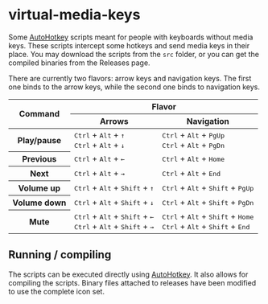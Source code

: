 # virtual-media-keys

Some [AutoHotkey](https://autohotkey.com/) scripts meant for people with
keyboards without media keys. These scripts intercept some hotkeys and
send media keys in their place. You may download the scripts from the
`src` folder, or you can get the compiled binaries from the Releases page.

There are currently two flavors: arrow keys and navigation keys. The first
one binds to the arrow keys, while the second one binds to navigation
keys.

<table>
    <thead>
        <tr>
            <th rowspan="2">Command</th>
            <th colspan="2">Flavor</th>
        </tr>
        <tr>
            <th>Arrows</th>
            <th>Navigation</th>
        </tr>
    </thead>
    <tbody>
        <tr>
            <th>Play/pause</th>
            <td>
                <kbd>Ctrl</kbd> + <kbd>Alt</kbd> + <kbd>↑</kbd>
                <br/>
                <kbd>Ctrl</kbd> + <kbd>Alt</kbd> + <kbd>↓</kbd>
            </td>
            <td>
                <kbd>Ctrl</kbd> + <kbd>Alt</kbd> + <kbd>PgUp</kbd>
                <br/>
                <kbd>Ctrl</kbd> + <kbd>Alt</kbd> + <kbd>PgDn</kbd>
            </td>
        </tr>
        <tr>
            <th>Previous</th>
            <td><kbd>Ctrl</kbd> + <kbd>Alt</kbd> + <kbd>←</kbd></td>
            <td><kbd>Ctrl</kbd> + <kbd>Alt</kbd> + <kbd>Home</kbd></td>
        </tr>
        <tr>
            <th>Next</th>
            <td><kbd>Ctrl</kbd> + <kbd>Alt</kbd> + <kbd>→</kbd></td>
            <td><kbd>Ctrl</kbd> + <kbd>Alt</kbd> + <kbd>End</kbd></td>
        </tr>
        <tr>
            <th>Volume up</th>
            <td><kbd>Ctrl</kbd> + <kbd>Alt</kbd> + <kbd>Shift</kbd> + <kbd>↑</kbd></td>
            <td><kbd>Ctrl</kbd> + <kbd>Alt</kbd> + <kbd>Shift</kbd> + <kbd>PgUp</kbd></td>
        </tr>
        <tr>
            <th>Volume down</th>
            <td><kbd>Ctrl</kbd> + <kbd>Alt</kbd> + <kbd>Shift</kbd> + <kbd>↓</kbd></td>
            <td><kbd>Ctrl</kbd> + <kbd>Alt</kbd> + <kbd>Shift</kbd> + <kbd>PgDn</kbd></td>
        </tr>
        <tr>
            <th>Mute</th>
            <td>
                <kbd>Ctrl</kbd> + <kbd>Alt</kbd> + <kbd>Shift</kbd> + <kbd>←</kbd>
                <br/>
                <kbd>Ctrl</kbd> + <kbd>Alt</kbd> + <kbd>Shift</kbd> + <kbd>→</kbd>
            </td>
            <td>
                <kbd>Ctrl</kbd> + <kbd>Alt</kbd> + <kbd>Shift</kbd> + <kbd>Home</kbd>
                <br/>
                <kbd>Ctrl</kbd> + <kbd>Alt</kbd> + <kbd>Shift</kbd> + <kbd>End</kbd>
            </td>
        </tr>
    </tbody>
</table>

## Running / compiling

The scripts can be executed directly using
[AutoHotkey](https://autohotkey.com/). It also allows for compiling the
scripts. Binary files attached to releases have been modified to use the
complete icon set.
